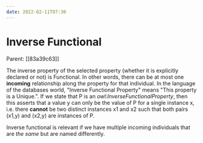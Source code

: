 ```yaml
---
date: 2022-02-11T07:30
---
```


# Inverse Functional
Parent: [[83a39c63]]

The inverse property of the selected property (whether it is explicitly declared or not) is Functional. In other words, there can be at most one **incoming** relationship along the property for that individual. In the language of the databases world, "Inverse Functional Property" means "This property is a Unique.". If we state that P is an *owl:InverseFunctionalProperty*, then this asserts that a value y can only be the value of P for a single instance x, i.e. there **cannot** be two distinct instances x1 and x2 such that both pairs (x1,y) and (x2,y) are instances of P.

Inverse functional is relevant if we have multiple incoming individuals that are *the same* but are named differently.
